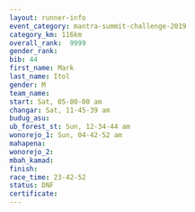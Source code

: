 ```yaml
---
layout: runner-info 
event_category: mantra-summit-challenge-2019 
category_km: 116km 
overall_rank:  9999
gender_rank: 
bib: 44
first_name: Mark
last_name: Itol
gender: M
team_name: 
start: Sat, 05-00-00 am
changar: Sat, 11-45-39 am
budug_asu: 
ub_forest_st: Sun, 12-34-44 am
wonorejo_1: Sun, 04-42-52 am
mahapena: 
wonorejo_2: 
mbah_kamad: 
finish: 
race_time: 23-42-52
status: DNF
certificate: 
---
```

